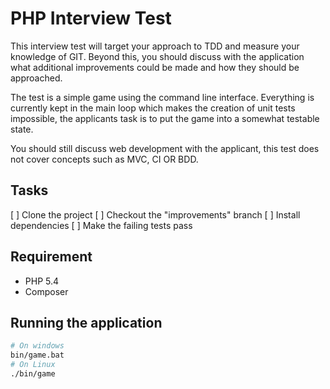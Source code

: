 # PHP Interview Test

This interview test will target your approach to TDD and measure your knowledge of GIT.
Beyond this, you should discuss with the application what additional improvements could be made and how they should be
approached.

The test is a simple game using the command line interface. Everything is currently kept in the main loop which makes 
the creation of unit tests impossible, the applicants task is to put the game into a somewhat testable state.

You should still discuss web development with the applicant, this test does not cover concepts such as MVC, CI OR BDD.

## Tasks

[ ] Clone the project
[ ] Checkout the "improvements" branch
[ ] Install dependencies
[ ] Make the failing tests pass

## Requirement

- PHP 5.4
- Composer

## Running the application

```bash
# On windows
bin/game.bat
# On Linux
./bin/game
```

